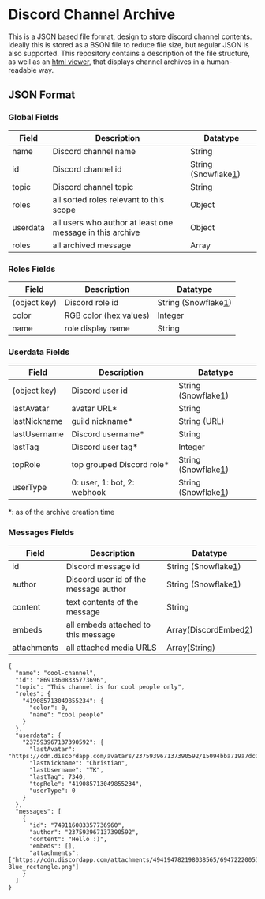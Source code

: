 # Discord Channel Archive

This is a JSON based file format, design to store discord channel contents.
Ideally this is stored as a BSON file to reduce file size, but regular JSON is also supported.
This repository contains a description of the file structure, as well as an
<a href="developertk.github.io/discord-channel-archive/webview/index.html">html viewer</a>,
that displays channel archives in a human-readable way.

## JSON Format

### Global Fields

| Field | Description | Datatype | 
| --- | --- | --- |
| name | Discord channel name | String |
| id | Discord channel id | String (Snowflake[1]) |
| topic | Discord channel topic | String |
| roles | all sorted roles relevant to this scope | Object |
| userdata | all users who author at least one message in this archive | Object |
| roles | all archived message | Array |

### Roles Fields

| Field | Description | Datatype | 
| --- | --- | --- |
| (object key) | Discord role id | String (Snowflake[1]) |
| color | RGB color (hex values) | Integer |
| name | role display name | String |

### Userdata Fields

| Field | Description | Datatype | 
| --- | --- | --- |
| (object key) | Discord user id | String (Snowflake[1]) |
| lastAvatar | avatar URL* | String |
| lastNickname | guild nickname* | String (URL) |
| lastUsername | Discord username* | String |
| lastTag | Discord user tag* | Integer |
| topRole | top grouped Discord role* | String (Snowflake[1]) |
| userType | 0: user, 1: bot, 2: webhook | String (Snowflake[1]) |

*: as of the archive creation time

### Messages Fields

| Field | Description | Datatype | 
| --- | --- | --- |
| id | Discord message id | String (Snowflake[1]) |
| author | Discord user id of the message author | String (Snowflake[1]) |
| content | text contents of the message | String |
| embeds | all embeds attached to this message | Array(DiscordEmbed[2]) |
| attachments | all attached media URLS | Array(String) |

```json5
{
  "name": "cool-channel",
  "id": "86913608335773696",
  "topic": "This channel is for cool people only",
  "roles": {
    "419085713049855234": {
      "color": 0,
      "name": "cool people"
    }
  },
  "userdata": {
    "237593967137390592": {
      "lastAvatar": "https://cdn.discordapp.com/avatars/237593967137390592/15094bba719a7dc06de49efa81fe2ce9.webp",
      "lastNickname": "Christian",
      "lastUsername": "TK",
      "lastTag": 7340,
      "topRole": "419085713049855234",
      "userType": 0
    }
  },
  "messages": [
    {
      "id": "749116083357736960",
      "author": "237593967137390592",
      "content": "Hello :)",
      "embeds": [],
      "attachments": ["https://cdn.discordapp.com/attachments/494194782198038565/694722200531632198/220px-Blue_rectangle.png"]
    }
  ]
}
```

[1]: https://discord.com/developers/docs/reference#snowflakes
[2]: https://discord.com/developers/docs/resources/channel#embed-object
